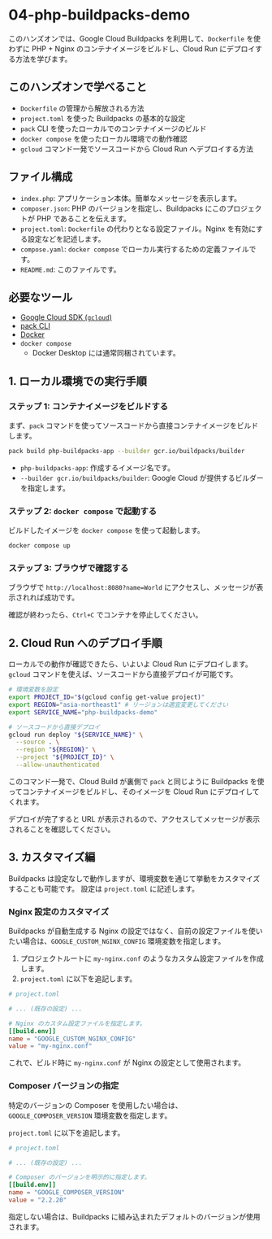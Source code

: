 # 04-php-buildpacks-demo

このハンズオンでは、Google Cloud Buildpacks を利用して、`Dockerfile` を使わずに PHP + Nginx のコンテナイメージをビルドし、Cloud Run にデプロイする方法を学びます。

## このハンズオンで学べること

- `Dockerfile` の管理から解放される方法
- `project.toml` を使った Buildpacks の基本的な設定
- `pack` CLI を使ったローカルでのコンテナイメージのビルド
- `docker compose` を使ったローカル環境での動作確認
- `gcloud` コマンド一発でソースコードから Cloud Run へデプロイする方法

## ファイル構成

- `index.php`: アプリケーション本体。簡単なメッセージを表示します。
- `composer.json`: PHP のバージョンを指定し、Buildpacks にこのプロジェクトが PHP であることを伝えます。
- `project.toml`: `Dockerfile` の代わりとなる設定ファイル。Nginx を有効にする設定などを記述します。
- `compose.yaml`: `docker compose` でローカル実行するための定義ファイルです。
- `README.md`: このファイルです。

## 必要なツール

- [Google Cloud SDK (`gcloud`)](https://cloud.google.com/sdk/docs/install?hl=ja)
- [pack CLI](https://buildpacks.io/docs/install/)
- [Docker](https://docs.docker.com/engine/install/)
- `docker compose`
  - Docker Desktop には通常同梱されています。

## 1. ローカル環境での実行手順

### ステップ 1: コンテナイメージをビルドする

まず、`pack` コマンドを使ってソースコードから直接コンテナイメージをビルドします。

```bash
pack build php-buildpacks-app --builder gcr.io/buildpacks/builder
```

- `php-buildpacks-app`: 作成するイメージ名です。
- `--builder gcr.io/buildpacks/builder`: Google Cloud が提供するビルダーを指定します。

### ステップ 2: `docker compose` で起動する

ビルドしたイメージを `docker compose` を使って起動します。

```bash
docker compose up
```

### ステップ 3: ブラウザで確認する

ブラウザで `http://localhost:8080?name=World` にアクセスし、メッセージが表示されれば成功です。

確認が終わったら、`Ctrl+C` でコンテナを停止してください。

## 2. Cloud Run へのデプロイ手順

ローカルでの動作が確認できたら、いよいよ Cloud Run にデプロイします。
`gcloud` コマンドを使えば、ソースコードから直接デプロイが可能です。

```bash
# 環境変数を設定
export PROJECT_ID="$(gcloud config get-value project)"
export REGION="asia-northeast1" # リージョンは適宜変更してください
export SERVICE_NAME="php-buildpacks-demo"

# ソースコードから直接デプロイ
gcloud run deploy "${SERVICE_NAME}" \
  --source . \
  --region "${REGION}" \
  --project "${PROJECT_ID}" \
  --allow-unauthenticated
```

このコマンド一発で、Cloud Build が裏側で `pack` と同じように Buildpacks を使ってコンテナイメージをビルドし、そのイメージを Cloud Run にデプロイしてくれます。

デプロイが完了すると URL が表示されるので、アクセスしてメッセージが表示されることを確認してください。

## 3. カスタマイズ編

Buildpacks は設定なしで動作しますが、環境変数を通じて挙動をカスタマイズすることも可能です。
設定は `project.toml` に記述します。

### Nginx 設定のカスタマイズ

Buildpacks が自動生成する Nginx の設定ではなく、自前の設定ファイルを使いたい場合は、`GOOGLE_CUSTOM_NGINX_CONFIG` 環境変数を指定します。

1.  プロジェクトルートに `my-nginx.conf` のようなカスタム設定ファイルを作成します。
2.  `project.toml` に以下を追記します。

```toml
# project.toml

# ... (既存の設定) ...

# Nginx のカスタム設定ファイルを指定します。
[[build.env]]
name = "GOOGLE_CUSTOM_NGINX_CONFIG"
value = "my-nginx.conf"
```

これで、ビルド時に `my-nginx.conf` が Nginx の設定として使用されます。

### Composer バージョンの指定

特定のバージョンの Composer を使用したい場合は、`GOOGLE_COMPOSER_VERSION` 環境変数を指定します。

`project.toml` に以下を追記します。

```toml
# project.toml

# ... (既存の設定) ...

# Composer のバージョンを明示的に指定します。
[[build.env]]
name = "GOOGLE_COMPOSER_VERSION"
value = "2.2.20"
```

指定しない場合は、Buildpacks に組み込まれたデフォルトのバージョンが使用されます。